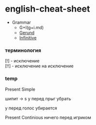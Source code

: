 # english-cheat-sheet


- Grammar
  - G+I(g+i.md)
  - [Gerund](gerunde.md)
  - [Infinitive](infinitive.md)

### терминология 

[!] - исключение \
[!!] - исключение на исключение 

### temp 
Present Simple 

шипит -> s
y перед прыг убрать 

у перед голос убирается

Present Continious
ничего перед игриком

